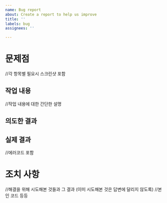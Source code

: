 ```yaml
---
name: Bug report
about: Create a report to help us improve
title: ''
labels: bug
assignees: ''

---
```


# 문제점

//각 항목별 필요시 스크린샷 포함

## 작업 내용 

//작업 내용에 대한 간단한 설명 

## 의도한 결과 

## 실제 결과 

//에러코드 포함

# 조치 사항

//해결을 위해 시도해본 것들과 그 결과 (이미 시도해본 것은 답변에 달리지 않도록)
//본인 코드 등등
